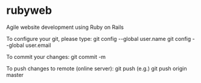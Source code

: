 rubyweb
=======

Agile website development using Ruby on Rails

To configure your git, please type:
git config --global user.name <Your-name>
git config --global user.email <Your-email>

To commit your changes:
git commit -m <your message>

To push changes to remote (online server):
git push <remotename> <branchname> 
(e.g.) git push origin master


